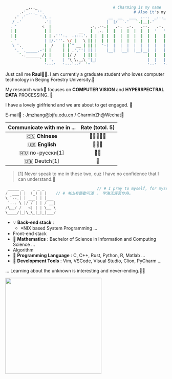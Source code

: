 ```bash
         _..._                                 # Charming is my name 
      .-'_..._''.                                       # Also it's my type 😎 
    .' .'      '.\ .                         __  __   ___  .--.  _..._                      .
   / .'          .'|                        |  |/  `.'   `.|__|.'     '.  .--./)          .'|
  . '           <  |                 .-,.--.|   .-.  .-.   .--.   .-.   ./.''\\          <  |
  | |            | |            __   |  .-. |  |  |  |  |  |  |  '   '  | |  | |          | |
  | |            | | .'''-.  .:--.'. | |  | |  |  |  |  |  |  |  |   |  |\`-' / .--------.| | .'''-.
  . '            | |/.'''. \/ |   \ || |  | |  |  |  |  |  |  |  |   |  |/("'`  |____    || |/.'''. \
   \ '.          |  /    | |`" __ | || |  '-|  |  |  |  |  |  |  |   |  |\ '---.    /   / |  /    | |
    '. `._____.-'| |     | | .'.''| || |    |__|  |__|  |__|__|  |   |  | /'""'.\ .'   /  | |     | |
      `-.______ /| |     | |/ /   | || |                      |  |   |  |||     |/    /___| |     | |
               ` | '.    | '\ \._,\ '|_|                      |  |   |  |\'. __/|         | '.    | '.
                 '---'   '---`--'  `"                         '--'   '--' `'---'|_________'---'   '---'
```

Just call me **Raul**👨‍🎓. I am currently a graduate student who loves computer technology in Beijing Forestry University.💊 

My research work🔬 focuses on **COMPUTER VISION** and **HYPERSPECTRAL DATA** PROCESSING. 🍌

I have a lovely girlfriend and we are about to get engaged. 💍

E-mail📧 : Jmzhang@bjfu.edu.cn / CharminZh@Wechat🐧

| Communicate with me in ... | Rate (totol. 5) |
| :------------------------: | :-------------: |
|       🇨🇳 **Chinese**       |      🌟🌟🌟🌟🌟      |
|       🇺🇸 **English**       |       🌟🌟🌟       |
|       🇷🇺 по-русски[1]        |   🌟🌟    |
|         🇩🇪 Deutch[1]         | 🌟  |

> [1] Never speak to me in these two, cuz I have no confidence that I can understand.🥺

```C
 _____ _    _ _ _     					// # I pray to myself, for myself.
/  ___| |  (_) | |    // # 书山有路勤可渡 ， 学海无涯苦作舟。
\ `--.| | ___| | |___ 
 `--. \ |/ / | | / __|
/\__/ /   <| | | \__ \
\____/|_|\_\_|_|_|___/
```

- 💡 **Back-end stack** :
   - *NIX based System Programming ...
- Front-end stack
- 📐 **Mathematics** : Bachelor of Science in Information and Computing Science ... 
- Algorithm
- 🎹 **Programming Language** : C, C++, Rust, Python, R, Matlab ...
- 🔨 **Development Tools** : Vim, VSCode, Visual Studio, Clion, PyCharm ...

... Learning about the unknown is interesting and never-ending.🏄‍♀️
<!--
今天第一次使用了 Markdown 注释语法哈哈哈哈
```typescript
 _       _                     _   		// Cool things make me more passionate.
(_)     | |                   | |  
 _ _ __ | |_ ___ _ __ ___  ___| |_ 
| | '_ \| __/ _ \ '__/ _ \/ __| __|
| | | | | ||  __/ | |  __/\__ \ |_ 
|_|_| |_|\__\___|_|  \___||___/\__|  
```
--> 
<a href="https://github.com/ghosind">
<img height="300" src="https://github-readme-stats.vercel.app/api/top-langs/?username=charmingzh&layout=compact&langs_count=8" />
</a>
